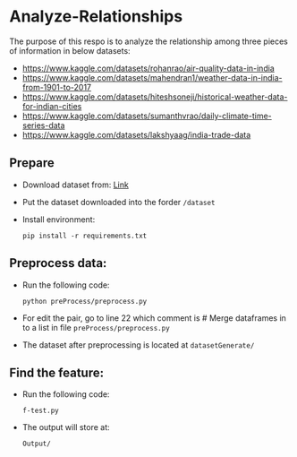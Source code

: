 # Analyze-Relationships
The purpose of this respo is to analyze the relationship among three pieces of information in below datasets:

- https://www.kaggle.com/datasets/rohanrao/air-quality-data-in-india
- https://www.kaggle.com/datasets/mahendran1/weather-data-in-india-from-1901-to-2017
- https://www.kaggle.com/datasets/hiteshsoneji/historical-weather-data-for-indian-cities
- https://www.kaggle.com/datasets/sumanthvrao/daily-climate-time-series-data
- https://www.kaggle.com/datasets/lakshyaag/india-trade-data

## Prepare

+ Download dataset from:
    [Link](https://drive.google.com/drive/folders/1lVzvGCXYRYtXJq1lmTtwXPqTGJV7y19M?usp=sharing)
+ Put the dataset downloaded into the forder ```/dataset```

+ Install environment:

    ```pip install -r requirements.txt```

## Preprocess data:

+ Run the following code:

    ```python preProcess/preprocess.py```

+ For edit the pair, go to line 22 which comment is # Merge  dataframes in to a list in file ```preProcess/preprocess.py```

+ The dataset after preprocessing is located at ```datasetGenerate/```
## Find the feature:

+ Run the following code:

    ```f-test.py```
+ The output will store at:
    
    ```Output/```
